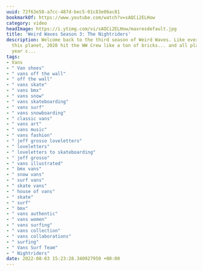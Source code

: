 ```yaml
---
uuid: 72f63e58-a7cc-487d-bec5-01c83e06ac81
bookmarkOf: https://www.youtube.com/watch?v=sAQCi2ELHow
category: video
headImage: https://i.ytimg.com/vi/sAQCi2ELHow/maxresdefault.jpg
title: 'Weird Waves Season 3: The Nightriders'
description: Welcome back to the third season of Weird Waves. Like everyone else on
  this planet, 2020 hit the WW Crew like a ton of bricks... and all plans for the
  year c...
tags:
- Vans
- " Van shoes"
- " vans off the wall"
- " off the wall"
- " vans skate"
- " vans bmx"
- " vans snow"
- " vans skateboarding"
- " vans surf"
- " vans snowboarding"
- " classic vans"
- " vans art"
- " vans music"
- " vans fashion"
- " jeff grosso loveletters"
- " loveletters"
- " loveletters to skateboarding"
- " jeff grosso"
- " vans illustrated"
- " bmx vans"
- " snow vans"
- " surf vans"
- " skate vans"
- " house of vans"
- " skate"
- " surf"
- " bmx"
- " vans authentic"
- " vans women"
- " vans surfing"
- " vans collection"
- " vans collaborations"
- " surfing"
- " Vans Surf Team"
- " Nightriders"
date: 2022-08-03 15:23:28.340927950 +00:00
---
```


